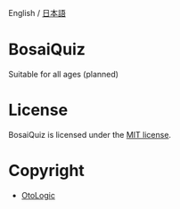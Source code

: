 English / [日本語](https://github.com/Yama-Haya/BosaiQuiz/blob/main/.github/README.md)

# BosaiQuiz
Suitable for all ages (planned)

# License
BosaiQuiz is licensed under the [MIT license](https://github.com/Yama-Haya/BosaiQuiz/blob/main/LICENSE).

# Copyright
- [OtoLogic](https://otologic.jp)
